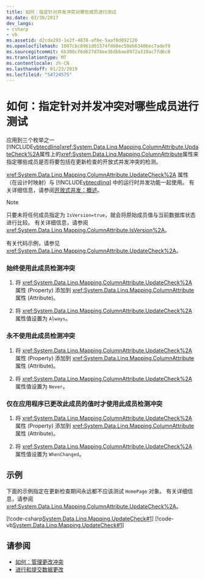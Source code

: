 ```yaml
---
title: 如何：指定针对并发冲突对哪些成员进行测试
ms.date: 03/30/2017
dev_langs:
- csharp
- vb
ms.assetid: d2cda293-1e2f-4878-af0e-5aaf0d092120
ms.openlocfilehash: 1007cbc0961d01574fd60ec50eb63406ec7adef9
ms.sourcegitcommit: 6b308cf6d627d78ee36dbbae8972a310ac7fd6c8
ms.translationtype: MT
ms.contentlocale: zh-CN
ms.lasthandoff: 01/23/2019
ms.locfileid: "54724575"
---
```

# <a name="how-to-specify-which-members-are-tested-for-concurrency-conflicts"></a>如何：指定针对并发冲突对哪些成员进行测试
应用到三个枚举之一[!INCLUDE[vbtecdlinq](../../../../../../includes/vbtecdlinq-md.md)]<xref:System.Data.Linq.Mapping.ColumnAttribute.UpdateCheck%2A>属性上的<xref:System.Data.Linq.Mapping.ColumnAttribute>属性来指定哪些成员是否将要包括在更新检查的开放式并发冲突的检测。  
  
 <xref:System.Data.Linq.Mapping.ColumnAttribute.UpdateCheck%2A> 属性（在设计时映射）与 [!INCLUDE[vbtecdlinq](../../../../../../includes/vbtecdlinq-md.md)] 中的运行时并发功能一起使用。 有关详细信息，请参阅[开放式并发：概述](../../../../../../docs/framework/data/adonet/sql/linq/optimistic-concurrency-overview.md)。  
  
> [!NOTE]
>  只要未将任何成员指定为 `IsVersion=true`，就会将原始成员值与当前数据库状态进行比较。 有关详细信息，请参阅<xref:System.Data.Linq.Mapping.ColumnAttribute.IsVersion%2A>。  
  
 有关代码示例，请参见<xref:System.Data.Linq.Mapping.ColumnAttribute.UpdateCheck%2A>。  
  
### <a name="to-always-use-this-member-for-detecting-conflicts"></a>始终使用此成员检测冲突  
  
1.  将 <xref:System.Data.Linq.Mapping.ColumnAttribute.UpdateCheck%2A> 属性 (Property) 添加到 <xref:System.Data.Linq.Mapping.ColumnAttribute> 属性 (Attribute)。  
  
2.  将 <xref:System.Data.Linq.Mapping.ColumnAttribute.UpdateCheck%2A> 属性值设置为 `Always`。  
  
### <a name="to-never-use-this-member-for-detecting-conflicts"></a>永不使用此成员检测冲突  
  
1.  将 <xref:System.Data.Linq.Mapping.ColumnAttribute.UpdateCheck%2A> 属性 (Property) 添加到 <xref:System.Data.Linq.Mapping.ColumnAttribute> 属性 (Attribute)。  
  
2.  将 <xref:System.Data.Linq.Mapping.ColumnAttribute.UpdateCheck%2A> 属性值设置为 `Never`。  
  
### <a name="to-use-this-member-for-detecting-conflicts-only-when-the-application-has-changed-the-value-of-the-member"></a>仅在应用程序已更改此成员的值时才使用此成员检测冲突  
  
1.  将 <xref:System.Data.Linq.Mapping.ColumnAttribute.UpdateCheck%2A> 属性 (Property) 添加到 <xref:System.Data.Linq.Mapping.ColumnAttribute> 属性 (Attribute)。  
  
2.  将 <xref:System.Data.Linq.Mapping.ColumnAttribute.UpdateCheck%2A> 属性值设置为 `WhenChanged`。  
  
## <a name="example"></a>示例  
 下面的示例指定在更新检查期间永远都不应该测试 `HomePage` 对象。 有关详细信息，请参阅 <xref:System.Data.Linq.Mapping.ColumnAttribute.UpdateCheck%2A>。  
  
 [!code-csharp[System.Data.Linq.Mapping.UpdateCheck#1](../../../../../../samples/snippets/csharp/VS_Snippets_Data/system.data.linq.mapping.updatecheck/cs/northwind.cs#1)]
 [!code-vb[System.Data.Linq.Mapping.UpdateCheck#1](../../../../../../samples/snippets/visualbasic/VS_Snippets_Data/system.data.linq.mapping.updatecheck/vb/northwind.vb#1)]  
  
## <a name="see-also"></a>请参阅
- [如何：管理更改冲突](../../../../../../docs/framework/data/adonet/sql/linq/how-to-manage-change-conflicts.md)
- [进行和提交数据更改](../../../../../../docs/framework/data/adonet/sql/linq/making-and-submitting-data-changes.md)
